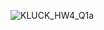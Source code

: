 ![KLUCK_HW4_Q1a](https://github.com/WilliamKluck/css343-wkluck/assets/92551689/9136c274-0851-4040-b546-3edd809b8885)
